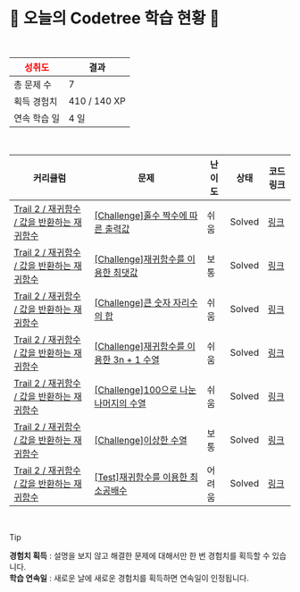# 🌲 오늘의 Codetree 학습 현황 🌲

<br />

| <span style="color:red;display:block;text-align:center;"> **성취도**</span> | 결과 |
|---|---|
| 총 문제 수 | 7 |
| 획득 경험치 | 410 / 140 XP |
| 연속 학습 일 | 4 일 |

<br />

|커리큘럼|문제|난이도|상태|코드 링크|
|---|---|---|---|---|
|[Trail 2 / 재귀함수 / 값을 반환하는 재귀함수](https://www.codetree.ai/trail-info/novice-mid/)|[[Challenge]홀수 짝수에 따른 출력값](https://www.codetree.ai/trails/complete/curated-cards/challenge-output-value-based-on-odd-even-numbers/)|쉬움|Solved|[링크](https://github.com/coldmans/algorithm/blob/main/250509/%ED%99%80%EC%88%98%20%EC%A7%9D%EC%88%98%EC%97%90%20%EB%94%B0%EB%A5%B8%20%EC%B6%9C%EB%A0%A5%EA%B0%92/output-value-based-on-odd-even-numbers.java)|
|[Trail 2 / 재귀함수 / 값을 반환하는 재귀함수](https://www.codetree.ai/trail-info/novice-mid/)|[[Challenge]재귀함수를 이용한 최댓값](https://www.codetree.ai/trails/complete/curated-cards/challenge-maximum-value-with-recursive-function/)|보통|Solved|[링크](https://github.com/coldmans/algorithm/blob/main/250509/%EC%9E%AC%EA%B7%80%ED%95%A8%EC%88%98%EB%A5%BC%20%EC%9D%B4%EC%9A%A9%ED%95%9C%20%EC%B5%9C%EB%8C%93%EA%B0%92/maximum-value-with-recursive-function.java)|
|[Trail 2 / 재귀함수 / 값을 반환하는 재귀함수](https://www.codetree.ai/trail-info/novice-mid/)|[[Challenge]큰 숫자 자리수의 합](https://www.codetree.ai/trails/complete/curated-cards/challenge-sum-of-large-numeric-digits/)|쉬움|Solved|[링크](https://github.com/coldmans/algorithm/blob/main/250509/%ED%81%B0%20%EC%88%98%20%EC%9E%90%EB%A6%AC%EC%88%98%EC%9D%98%20%ED%95%A9/sum-of-large-numeric-digits.java)|
|[Trail 2 / 재귀함수 / 값을 반환하는 재귀함수](https://www.codetree.ai/trail-info/novice-mid/)|[[Challenge]재귀함수를 이용한 3n + 1 수열](https://www.codetree.ai/trails/complete/curated-cards/challenge-3n-plus-1-sequence-with-recursive-function/)|쉬움|Solved|[링크](https://github.com/coldmans/algorithm/blob/main/250509/%EC%9E%AC%EA%B7%80%ED%95%A8%EC%88%98%EB%A5%BC%20%EC%9D%B4%EC%9A%A9%ED%95%9C%203N%20%2B%201%20%EC%88%98%EC%97%B4/3n-plus-1-sequence-with-recursive-function.java)|
|[Trail 2 / 재귀함수 / 값을 반환하는 재귀함수](https://www.codetree.ai/trail-info/novice-mid/)|[[Challenge]100으로 나눈 나머지의 수열](https://www.codetree.ai/trails/complete/curated-cards/challenge-sequence-of-remainder-divided-by-100/)|쉬움|Solved|[링크](https://github.com/coldmans/algorithm/blob/main/250509/100%EC%9C%BC%EB%A1%9C%20%EB%82%98%EB%88%88%20%EB%82%98%EB%A8%B8%EC%A7%80%EC%9D%98%20%EC%88%98%EC%97%B4/sequence-of-remainder-divided-by-100.java)|
|[Trail 2 / 재귀함수 / 값을 반환하는 재귀함수](https://www.codetree.ai/trail-info/novice-mid/)|[[Challenge]이상한 수열](https://www.codetree.ai/trails/complete/curated-cards/challenge-a-strange-sequence/)|보통|Solved|[링크](https://github.com/coldmans/algorithm/blob/main/250509/%EC%9D%B4%EC%83%81%ED%95%9C%20%EC%88%98%EC%97%B4/a-strange-sequence.java)|
|[Trail 2 / 재귀함수 / 값을 반환하는 재귀함수](https://www.codetree.ai/trail-info/novice-mid/)|[[Test]재귀함수를 이용한 최소공배수](https://www.codetree.ai/trails/complete/curated-cards/test-least-common-multiple-using-recursive-function/)|어려움|Solved|[링크](https://github.com/coldmans/algorithm/blob/main/250509/%EC%9E%AC%EA%B7%80%ED%95%A8%EC%88%98%EB%A5%BC%20%EC%9D%B4%EC%9A%A9%ED%95%9C%20%EC%B5%9C%EC%86%8C%EA%B3%B5%EB%B0%B0%EC%88%98/least-common-multiple-using-recursive-function.java)|


<br />

> [!TIP]
> **경험치 획득** : 설명을 보지 않고 해결한 문제에 대해서만 한 번 경험치를 획득할 수 있습니다.  
> **학습 연속일** : 새로운 날에 새로운 경험치를 획득하면 연속일이 인정됩니다.

